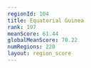 ```yaml
---
regionId: 104
title: Equatorial Guinea
rank: 197
meanScore: 61.44
globalMeanScore: 70.22
numRegions: 220
layout: region_score
---
```

